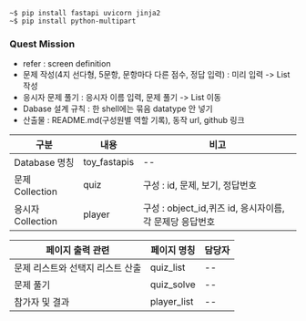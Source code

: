 ```
~$ pip install fastapi uvicorn jinja2
~$ pip install python-multipart

```

### Quest Mission ###
- refer : screen definition
- 문제 작성(4지 선다형, 5문항, 문항마다 다른 점수, 정답 입력) : 미리 입력 -> List 작성
- 응시자 문제 풀기 : 응시자 이름 입력, 문제 풀기 -> List 이동
- Dabase 설계 규칙 : 한 shell에는 묶음 datatype 안 넣기
- 산출물 : README.md(구성원별 역할 기록), 동작 url, github 링크

|구분|내용|비고|
| -- | -- | -- | 
|Database 명칭| toy_fastapis | -- |
|문제 Collection | quiz | 구성 : id, 문제, 보기, 정답번호 |
|응시자 Collection | player | 구성 : object_id,퀴즈 id, 응시자이름, 각 문제당 응답번호 |


| 페이지 출력 관련 | 페이지 명칭 | 담당자 |
| -- | -- | -- |
|문제 리스트와 선택지 리스트 산출 | quiz_list |  --  |
| 문제 풀기  | quiz_solve | -- |
| 참가자 및 결과 | player_list | -- |